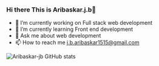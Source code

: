 ### Hi there This is Aribaskar.j.b👋

<!--
**Aribaskar-jb/Aribaskar-jb** is a ✨ _special_ ✨ repository because its `README.md` (this file) appears on your GitHub profile.

Here are some ideas to get you started:

- 👯 I’m looking to collaborate on ...
- 🤔 I’m looking for help with ...
- 💬 Ask me about web development

- 😄 Pronouns: ...
- ⚡ Fun fact: ...
-->
- 🔭 I’m currently working on Full stack web development
- 🌱 I’m currently learning Front end development
- 💬 Ask me about web development
- 📫 How to reach me j.b.aribaskar1515@gmail.com


![Aribaskar-jb GitHub stats](https://github-readme-stats.vercel.app/api?username=Aribaskar-jb&theme=dark&show_icons=true)
